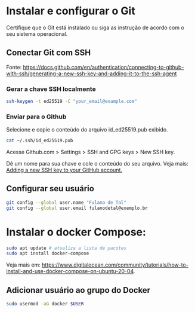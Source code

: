 # Instalar e configurar o Git
Certifique que o Git está instalado ou siga as instrução de acordo com o seu sistema operacional.

## Conectar Git com SSH
Fonte: https://docs.github.com/en/authentication/connecting-to-github-with-ssh/generating-a-new-ssh-key-and-adding-it-to-the-ssh-agent

### Gerar a chave SSH localmente
```sh
ssh-keygen -t ed25519 -C "your_email@example.com"
```

### Enviar para o Github
Selecione e copie o conteúdo do arquivo id_ed25519.pub exibido.
```sh
cat ~/.ssh/id_ed25519.pub
```
Acesse Github.com > Settings > SSH and GPG keys > New SSH key.

Dê um nome para sua chave e cole o conteúdo do seu arquivo. Veja mais: [Adding a new SSH key to your GitHub account.](https://docs.github.com/en/authentication/connecting-to-github-with-ssh/adding-a-new-ssh-key-to-your-github-account)


## Configurar seu usuário
```sh
git config --global user.name "Fulano de Tal"
git config --global user.email fulanodetal@exemplo.br
```

# Instalar o docker Compose:
```sh
sudo apt update # atualiza a lista de pacotes
sudo apt install docker-compose
```
Veja mais em: https://www.digitalocean.com/community/tutorials/how-to-install-and-use-docker-compose-on-ubuntu-20-04.

## Adicionar usuário ao grupo do Docker
```sh
sudo usermod -aG docker $USER
```